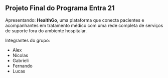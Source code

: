 <h2>Projeto Final do Programa Entra 21</h2>

Apresentando: <strong>HealthGo</strong>, uma plataforma que conecta pacientes e acompanhantes em tratamento médico com uma rede completa de serviços de suporte fora do ambiente hospitalar.

Integrantes do grupo:
<ul>
  <li>Alex</li>
  <li>Nícolas</li>
  <li>Gabrieli</li>
  <li>Fernando</li>
  <li>Lucas</li>
</ul>

